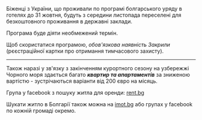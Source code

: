 
Біженці з України, що проживали по програмі болгарського уряду в готелях до 31 жовтня, будуть з середини листопада переселені для безкоштовного проживання в державні заклади.

Програма буде діяти необмежений термін.

<section type="note">

Щоб скористатися програмою, *обов'язкова наявність Закрили* (рєєстраційної картки про отримання тимчасового захисту).
</section>

***

Також наразі у зв'язку з закінченням курортного сезону на узбережжі Чорного моря здається багато ***квартир та апартаментів*** за зниженою вартістю - зустрічаються варіанти від 200 євро на місяць.

Група у facebook з пошуку житла для оренди: [rent.bg](https://www.facebook.com/groups/rent.bg/)

Шукати житло в Болгарії також можна на [imot.bg](https://www.imot.bg/pcgi/imot.cgi) або групах у facebook по кожній громаді окремо.